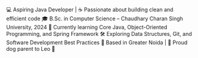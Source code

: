 💻 Aspiring Java Developer | ☕ Passionate about building clean and efficient code
🎓 B.Sc. in Computer Science – Chaudhary Charan Singh University, 2024
🌱 Currently learning Core Java, Object-Oriented Programming, and Spring Framework
🛠️ Exploring Data Structures, Git, and Software Development Best Practices
📍 Based in Greater Noida | 🐾 Proud dog parent to Leo 🐶

<!---
thakurdheerajsingh/thakurdheerajsingh is a ✨ special ✨ repository because its `README.md` (this file) appears on your GitHub profile.
You can click the Preview link to take a look at your changes.
--->
